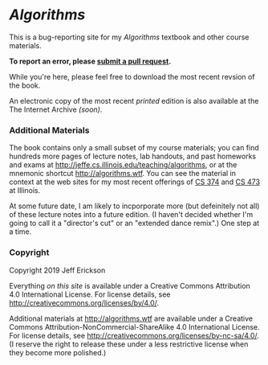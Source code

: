 # _Algorithms_

This is a bug-reporting site for my _Algorithms_ textbook and other course materials.

**To report an error, please [submit a pull request](https://github.com/jeffgerickson/algorithms/pulls).**

While you're here, please feel free to download the most recent revsion of the book.

An electronic copy of the most recent _printed_ edition is also available at the The Internet Archive _(soon)_.

### Additional Materials

The book contains only a small subset of my course materials; you can find hundreds more pages of lecture notes, lab handouts, and past homeworks and exams at  http://jeffe.cs.illinois.edu/teaching/algorithms, or at the mnemonic shortcut http://algorithms.wtf.  You can see the material in context at the web sites for my most recent offerings of [CS 374](https://courses.engr.illinois.edu/cs374/sp2018/A) and [CS 473](https://courses.engr.illinois.edu/cs473/sp2017) at Illinois.

At some future date, I am likely to incporporate more (but defeinitely not all) of these lecture notes into a future edition.  (I haven't decided whether I'm going to call it a "director's cut" or an "extended dance remix".)  One step at a time.

### Copyright

Copyright 2019 Jeff Erickson

Everything _on this site_ is available under a Creative Commons Attribution 4.0 International License.
For license details, see http://creativecommons.org/licenses/by/4.0/.  

Additional materials at http://algorithms.wtf are available under a Creative Commons Attribution-NonCommercial-ShareAlike 4.0 International License.  For license details, see http://creativecommons.org/licenses/by-nc-sa/4.0/.  (I reserve the right to release these under a less restrictive license when they become more polished.)
